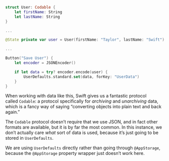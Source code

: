 ```swift
struct User: Codable {
    let firstName: String
    let lastName: String
}

...

@State private var user = User(firstName: "Taylor", lastName: "Swift")

...

Button("Save User") {
    let encoder = JSONEncoder()

    if let data = try? encoder.encode(user) {
        UserDefaults.standard.set(data, forKey: "UserData")
    }
}
```

When working with data like this, Swift gives us a fantastic protocol called `Codable`: a protocol specifically for _archiving_ and _unarchiving_ data, which is a fancy way of saying “converting objects into plain text and back again.”

The `Codable` protocol doesn’t require that we use JSON, and in fact other formats are available, but it is by far the most common. In this instance, we don’t actually care _what_ sort of data is used, because it’s just going to be stored in `UserDefaults`.

We are using `UserDefaults` directly rather than going through `@AppStorage`, because the `@AppStorage` property wrapper just doesn’t work here.

